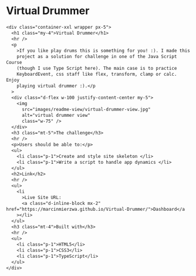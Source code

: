 # Virtual Drummer

    <div class="container-xxl wrapper px-5">
      <h1 class="my-4">Virtual Drummer</h1>
      <hr />
      <p
        >If you like play drums this is something for you! :). I made this
        project as a solution for challenge in one of the Java Script Course
        (though I use Type Script here). The main case is to practice
        KeyboardEvent, css staff like flex, transform, clamp or calc. Enjoy
        playing virtual drummer :).</p
      >
      <div class="d-flex w-100 justify-content-center my-5">
        <img
          src="images/readme-view/virtual-drummer-view.jpg"
          alt="virtual drummer view"
          class="w-75" />
      </div>
      <h3 class="mt-5">The challenge</h3>
      <hr />
      <p>Users should be able to:</p>
      <ul>
        <li class="p-1">Create and style site skeleton </li>
        <li class="p-1">Write a script to handle app dynamics </li>
      </ul>
      <h2>Link</h2>
      <hr />
      <ul>
        <li
          >Live Site URL:
          <a class="d-inline-block mx-2" href="https://marcinmierzwa.github.io/Virtual-Drummer/">Dashboard</a
        ></li>
      </ul>
      <h3 class="mt-4">Built with</h3>
      <hr />
      <ul>
        <li class="p-1">HTML5</li>
        <li class="p-1">CSS3</li>
        <li class="p-1">TypeScript</li>
      </ul>
    </div>


